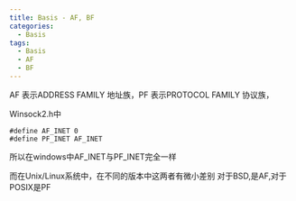 ```yaml
---
title: Basis - AF, BF
categories:
  - Basis
tags:
  - Basis
  - AF
  - BF
---
```


AF 表示ADDRESS FAMILY 地址族，PF 表示PROTOCOL FAMILY 协议族，

<!--more-->

Winsock2.h中
```
#define AF_INET 0
#define PF_INET AF_INET
```
所以在windows中AF_INET与PF_INET完全一样
 
而在Unix/Linux系统中，在不同的版本中这两者有微小差别 对于BSD,是AF,对于POSIX是PF


